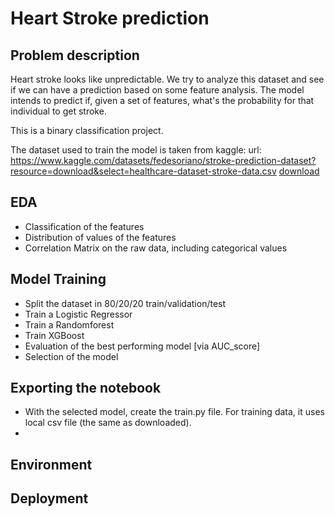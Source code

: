 # Heart Stroke prediction

## Problem description
Heart stroke looks like unpredictable. We try to analyze this dataset and see if we can have a prediction based on some feature analysis.
The model intends to predict if, given a set of features, what's the probability for that individual to get stroke.

This is a binary classification project.

The dataset used to train the model is taken from kaggle:
url: https://www.kaggle.com/datasets/fedesoriano/stroke-prediction-dataset?resource=download&select=healthcare-dataset-stroke-data.csv
[download][linkdata]

## EDA
- Classification of the features
- Distribution of values of the features
- Correlation Matrix on the raw data, including categorical values


## Model Training
- Split the dataset in 80/20/20 train/validation/test
- Train a Logistic Regressor
- Train a Randomforest
- Train XGBoost
- Evaluation of the best performing model [via AUC_score]
- Selection of the model

## Exporting the notebook
- With the selected model, create the train.py file. For training data, it uses local csv file (the same as downloaded).
-

## Environment

## Deployment




   [linkdata]: <https://www.kaggle.com/datasets/fedesoriano/stroke-prediction-dataset?resource=download&select=healthcare-dataset-stroke-data.csv>